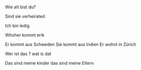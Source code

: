 Wie alt bist du?

Sind sie verheirated

Ich bin ledig

Whoher kommt erik

Er kommt aus Schweden
Sie kommt aus Indien
Er wohnt in Zürich

Wer ist das ? wat is dat

Das sind meine kinder
das sind meine Eltern
